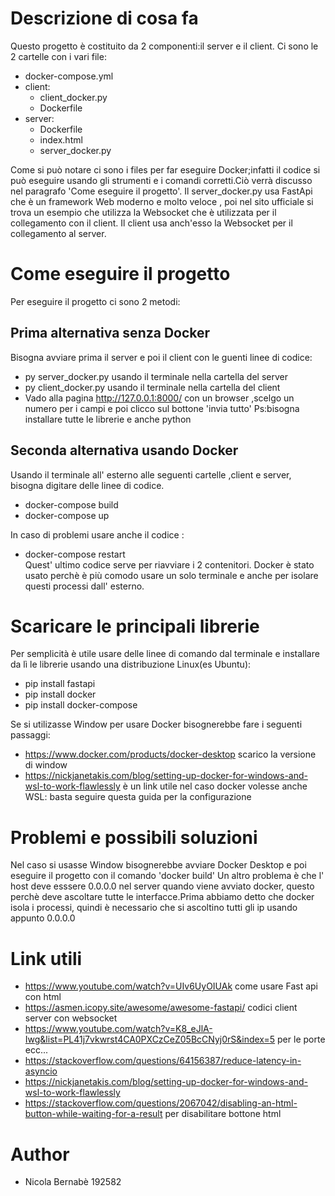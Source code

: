 # Descrizione di cosa fa
Questo progetto è costituito da 2 componenti:il server e il client. Ci sono le 2 cartelle con i vari file: 
- docker-compose.yml
- client:
  -  client_docker.py
  -  Dockerfile
- server:
  -  Dockerfile
  -  index.html
  -  server_docker.py

 
Come si può notare ci sono i files per far eseguire Docker;infatti il codice si può eseguire usando gli strumenti e i comandi corretti.Ciò verrà discusso nel paragrafo 'Come eseguire il progetto'.
Il server_docker.py usa FastApi che è un framework Web moderno e molto veloce , poi nel sito ufficiale si trova un esempio che utilizza la Websocket che è utilizzata per il collegamento con il client. Il client usa anch'esso la Websocket per il collegamento al server.


# Come eseguire il progetto
Per eseguire il progetto ci sono 2 metodi:
## Prima alternativa senza Docker
Bisogna avviare prima il server e poi il client con le guenti linee di codice:
- py server_docker.py    usando il terminale nella cartella del server
- py client_docker.py    usando il terminale nella cartella del client
- Vado alla pagina http://127.0.0.1:8000/ con un browser ,scelgo un numero per i campi e poi clicco sul bottone 'invia tutto'
Ps:bisogna installare tutte le librerie e anche python
## Seconda alternativa usando Docker
Usando il terminale all' esterno alle seguenti cartelle ,client e server,  bisogna digitare delle linee di codice.
- docker-compose build
- docker-compose up

In caso di problemi usare anche il codice :
- docker-compose restart      
Quest' ultimo codice serve per riavviare i 2 contenitori.
Docker è stato usato perchè è più comodo usare un solo terminale e anche per isolare questi processi dall' esterno.

# Scaricare le principali librerie
Per semplicità è utile usare delle linee di comando dal terminale e installare da lì le librerie usando una distribuzione Linux(es Ubuntu):
- pip install fastapi   
- pip install docker
- pip install docker-compose

Se si utilizasse Window per usare Docker bisognerebbe fare i seguenti passaggi:
- https://www.docker.com/products/docker-desktop    scarico la versione di window
- https://nickjanetakis.com/blog/setting-up-docker-for-windows-and-wsl-to-work-flawlessly   è un link utile nel caso docker volesse anche WSL: basta seguire questa guida per la configurazione

# Problemi e possibili soluzioni
Nel caso si usasse Window bisognerebbe avviare Docker Desktop e poi eseguire il progetto con il comando 'docker build'
Un altro problema è che l' host deve esssere 0.0.0.0 nel server quando viene avviato docker, questo perchè deve ascoltare tutte le interfacce.Prima abbiamo detto che docker isola i processi, quindi è necessario che si ascoltino tutti gli ip usando appunto 0.0.0.0

# Link utili
- https://www.youtube.com/watch?v=UIv6UyOIUAk     come usare Fast api con html
- https://asmen.icopy.site/awesome/awesome-fastapi/ codici client server con websocket
- https://www.youtube.com/watch?v=K8_eJlA-Iwg&list=PL41j7vkwrst4CA0PXCzCeZ05BcCNyj0rS&index=5   per le porte ecc...
- https://stackoverflow.com/questions/64156387/reduce-latency-in-asyncio
- https://nickjanetakis.com/blog/setting-up-docker-for-windows-and-wsl-to-work-flawlessly
- https://stackoverflow.com/questions/2067042/disabling-an-html-button-while-waiting-for-a-result  per disabilitare bottone html


# Author

- Nicola Bernabè 192582

